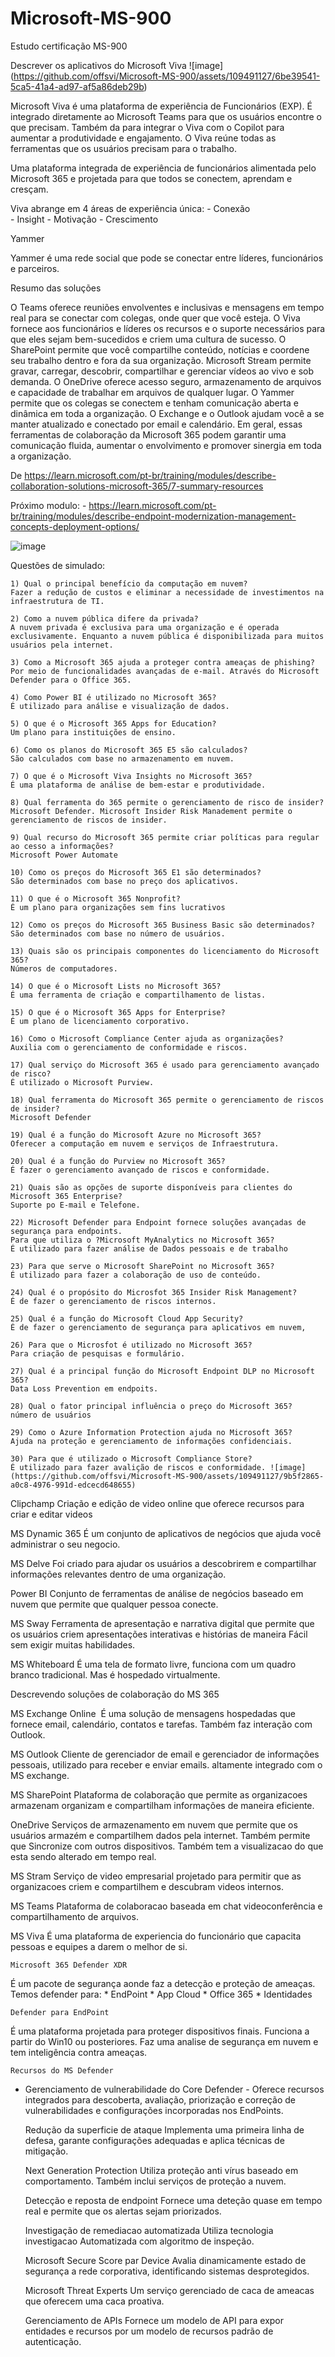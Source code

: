 # Microsoft-MS-900 
Estudo certificação MS-900 
 

Descrever os aplicativos do Microsoft Viva
![image] (https://github.com/offsvi/Microsoft-MS-900/assets/109491127/6be39541-5ca5-41a4-ad97-af5a86deb29b) 

Microsoft Viva é uma plataforma de experiência de Funcionários (EXP). É integrado diretamente ao Microsoft Teams para que os usuários encontre o que precisam. Também da para integrar o Viva com o Copilot para aumentar a produtividade e engajamento. 
O Viva reúne todas as ferramentas que os usuários precisam para o trabalho.

Uma plataforma integrada de experiência de funcionários alimentada pelo Microsoft 365 e projetada para que todos se conectem, aprendam e cresçam.


Viva abrange em 4 áreas de experiência única:
	- Conexão  
	- Insight 
	- Motivação 
	- Crescimento

Yammer 

Yammer é uma rede social que pode se conectar entre líderes, funcionários e parceiros.


Resumo das soluções

O Teams oferece reuniões envolventes e inclusivas e mensagens em tempo real para se conectar com colegas, onde quer que você esteja. O Viva fornece aos funcionários e líderes os recursos e o suporte necessários para que eles sejam bem-sucedidos e criem uma cultura de sucesso. O SharePoint permite que você compartilhe conteúdo, notícias e coordene seu trabalho dentro e fora da sua organização. Microsoft Stream permite gravar, carregar, descobrir, compartilhar e gerenciar vídeos ao vivo e sob demanda. O OneDrive oferece acesso seguro, armazenamento de arquivos e capacidade de trabalhar em arquivos de qualquer lugar. O Yammer permite que os colegas se conectem e tenham comunicação aberta e dinâmica em toda a organização. O Exchange e o Outlook ajudam você a se manter atualizado e conectado por email e calendário. Em geral, essas ferramentas de colaboração da Microsoft 365 podem garantir uma comunicação fluida, aumentar o envolvimento e promover sinergia em toda a organização.

De <https://learn.microsoft.com/pt-br/training/modules/describe-collaboration-solutions-microsoft-365/7-summary-resources> 



Próximo modulo:
	- https://learn.microsoft.com/pt-br/training/modules/describe-endpoint-modernization-management-concepts-deployment-options/

![image](https://github.com/offsvi/Microsoft-MS-900/assets/109491127/ab4a357e-98ab-420d-bd9c-23dfbddb4a8d)


Questões de simulado:

	1) Qual o principal benefício da computação em nuvem?
	Fazer a redução de custos e eliminar a necessidade de investimentos na infraestrutura de TI.
	
	2) Como a nuvem pública difere da privada?
	A nuvem privada é exclusiva para uma organização e é operada exclusivamente. Enquanto a nuvem pública é disponibilizada para muitos usuários pela internet.
	
	3) Como a Microsoft 365 ajuda a proteger contra ameaças de phishing?
	Por meio de funcionalidades avançadas de e-mail. Através do Microsoft Defender para o Office 365.
	
	4) Como Power BI é utilizado no Microsoft 365?
	É utilizado para análise e visualização de dados. 
	
	5) O que é o Microsoft 365 Apps for Education?
	Um plano para instituições de ensino.
	
	6) Como os planos do Microsoft 365 E5 são calculados?
	São calculados com base no armazenamento em nuvem.
	
	7) O que é o Microsoft Viva Insights no Microsoft 365?
	É uma plataforma de análise de bem-estar e produtividade.
	
	8) Qual ferramenta do 365 permite o gerenciamento de risco de insider?
	Microsoft Defender. Microsoft Insider Risk Manadement permite o gerenciamento de riscos de insider.
	
	9) Qual recurso do Microsoft 365 permite criar políticas para regular ao cesso a informações?
	Microsoft Power Automate
	
	10) Como os preços do Microsoft 365 E1 são determinados? 
	São determinados com base no preço dos aplicativos. 
	
	11) O que é o Microsoft 365 Nonprofit?
	É um plano para organizações sem fins lucrativos
	
	12) Como os preços do Microsoft 365 Business Basic são determinados? 
	São determinados com base no número de usuários.
	
	13) Quais são os principais componentes do licenciamento do Microsoft 365?
	Números de computadores.
	
	14) O que é o Microsoft Lists no Microsoft 365?
	É uma ferramenta de criação e compartilhamento de listas. 
	
	15) O que é o Microsoft 365 Apps for Enterprise?
	É um plano de licenciamento corporativo.
	
	16) Como o Microsoft Compliance Center ajuda as organizações?
	Auxilia com o gerenciamento de conformidade e riscos.

	17) Qual serviço do Microsoft 365 é usado para gerenciamento avançado de risco?
	É utilizado o Microsoft Purview.
	
	18) Qual ferramenta do Microsoft 365 permite o gerenciamento de riscos de insider?
	Microsoft Defender
	
	19) Qual é a função do Microsoft Azure no Microsoft 365?
	Oferecer a computação em nuvem e serviços de Infraestrutura.
	
	20) Qual é a função do Purview no Microsoft 365?
	É fazer o gerenciamento avançado de riscos e conformidade.
	
	21) Quais são as opções de suporte disponíveis para clientes do Microsoft 365 Enterprise?
	Suporte po E-mail e Telefone.
	
	22) Microsoft Defender para Endpoint fornece soluções avançadas de segurança para endpoints.
	Para que utiliza o ?Microsoft MyAnalytics no Microsoft 365?
	É utilizado para fazer análise de Dados pessoais e de trabalho 
	
	23) Para que serve o Microsoft SharePoint no Microsoft 365?
	É utilizado para fazer a colaboração de uso de conteúdo.
	
	24) Qual é o propósito do Microsfot 365 Insider Risk Management?
	É de fazer o gerenciamento de riscos internos.
	
	25) Qual é a função do Microsoft Cloud App Security?
	É de fazer o gerenciamento de segurança para aplicativos em nuvem,
	
	26) Para que o Microsfot é utilizado no Microsoft 365?
	Para criação de pesquisas e formulário.
	
	27) Qual é a principal função do Microsoft Endpoint DLP no Microsoft 365?
	Data Loss Prevention em endpoits.
	
	28) Qual o fator principal influência o preço do Microsoft 365?
	número de usuários
	
	29) Como o Azure Information Protection ajuda no Microsoft 365?
	Ajuda na proteção e gerenciamento de informações confidenciais.
	
	30) Para que é utilizado o Microsoft Compliance Store?
	É utilizado para fazer avalição de riscos e conformidade. ![image](https://github.com/offsvi/Microsoft-MS-900/assets/109491127/9b5f2865-a0c8-4976-991d-edcecd648655)

Clipchamp 
	Criação e edição de video online que oferece recursos para criar e editar videos 


MS Dynamic 365
	É um conjunto de aplicativos de negócios que ajuda você administrar o seu negocio. 

MS Delve 
	Foi criado para ajudar os usuários a descobrirem e compartilhar informações relevantes dentro de uma organização.

Power BI 
	Conjunto de ferramentas de análise de negócios baseado em nuvem que permite que qualquer pessoa conecte. 

MS Sway
	Ferramenta de apresentação e narrativa digital que permite que os usuários criem apresentações interativas e histórias de maneira 
Fácil sem exigir muitas habilidades.

MS Whiteboard
	É uma tela de formato livre, funciona com um quadro branco tradicional. Mas é hospedado virtualmente. 

Descrevendo soluções de colaboração do MS 365

MS Exchange Online 	É uma solução de mensagens hospedadas que fornece email, calendário, contatos e tarefas. Também faz interação com Outlook.

MS Outlook 
	Cliente de gerenciador de email e gerenciador de informações pessoais, utilizado para receber e enviar emails. 
	altamente integrado com o MS exchange.

MS SharePoint 
	Plataforma de colaboração que permite as organizacoes armazenam organizam e compartilham informações de maneira eficiente. 

OneDrive
	Serviços de armazenamento em nuvem que permite que os usuários armazém e compartilhem dados pela internet. Também permite que 
Sincronize com outros dispositivos. Também tem a visualizacao do que esta sendo alterado em tempo real.

MS Stram 
	Serviço de video empresarial projetado para permitir que as organizacoes criem e compartilhem e descubram videos internos. 

MS Teams 
	Plataforma de colaboracao baseada em chat videoconferência e compartilhamento de arquivos. 

MS Viva 
	É uma plataforma de experiencia do funcionário que capacita pessoas e equipes a darem o melhor de si.

 
	Microsoft 365 Defender XDR 

É um pacote de segurança aonde faz a detecção e proteção de ameaças. Temos defender para:
	* EndPoint
	* App Cloud 
	* Office 365
	* Identidades 

	Defender para EndPoint 

É uma plataforma projetada para proteger dispositivos finais. Funciona a partir do Win10 ou posteriores.
Faz uma analise de segurança em nuvem e tem inteligência contra ameaças.  

	Recursos do MS Defender 

- Gerenciamento de vulnerabilidade do Core Defender - Oferece recursos integrados para descoberta, avaliação, priorização e correção de vulnerabilidades e configurações incorporadas nos EndPoints.

	Redução da superficie de ataque 
Implementa uma primeira linha de defesa, garante configurações adequadas e aplica técnicas de mitigação.

	Next Generation Protection
Utiliza proteção anti vírus baseado em comportamento. Também inclui serviços de proteção a nuvem. 

	Detecção e reposta de endpoint 
Fornece uma deteção quase em tempo real e permite que os alertas sejam priorizados.

	Investigação de remediacao automatizada 
Utiliza tecnologia  investigacao Automatizada com algoritmo de inspeção.

	Microsoft Secure Score par Device 
 Avalia dinamicamente  estado de segurança a rede corporativa, identificando sistemas desprotegidos.

	Microsoft Threat Experts 
Um serviço gerenciado de caca de ameacas que oferecem uma caca proativa. 

	Gerenciamento de APIs 
Fornece um modelo de API para expor entidades e recursos por um modelo de recursos padrão de autenticação. 

	












